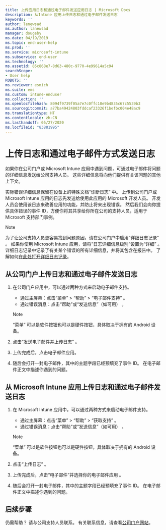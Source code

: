```yaml
---
title: 上传应用日志和通过电子邮件发送应用日志 | Microsoft Docs
description: 从Intune 应用上传日志和通过电子邮件发送日志
keywords: ''
author: lenewsad
ms.author: lanewsad
manager: dougeby
ms.date: 04/19/2019
ms.topic: end-user-help
ms.prod: ''
ms.service: microsoft-intune
ms.subservice: end-user
ms.technology: ''
ms.assetid: 85c868e7-8d63-480c-9770-4e99614a5c94
searchScope:
- User help
ROBOTS: ''
ms.reviewer: esmich
ms.suite: ems
ms.custom: intune-enduser
ms.collection: ''
ms.openlocfilehash: 8094f9739f05a7e7c0ffc10e9b4835c67c5539b3
ms.sourcegitcommit: a77ba49424803fddcaf23326f1befbc004e48ac9
ms.translationtype: HT
ms.contentlocale: zh-CN
ms.lasthandoff: 05/27/2020
ms.locfileid: "83881995"
---
```

# <a name="upload-and-email-logs"></a>上传日志和通过电子邮件方式发送日志  

如果你在公司门户或 Microsoft Intune 应用中遇到问题，可通过电子邮件将问题的详细信息发送给公司支持人员。 这些详细信息将向他们提供有关该问题的其他上下文。  

实际错误详细信息保留在设备上的特殊文档“诊断日志”  中。 上传到公司门户或 Microsoft Intune 应用的日志先发送给使用此应用的 Microsoft 开发人员。 开发人员会使用该日志来改善应用的功能，并防止将来出现错误。 然后我们会向你提供具体错误的事件 ID，方便你将其共享给你所在公司的支持人员，适用于 Microsoft 支持部门事例。  

> [!Note]
> 为了让公司支持人员更容易找到问题原因，请在公司门户中启用“详细日志记录”  。 如果你使用 Microsoft Intune 应用，请将“日志详细信息级别”设置为“详细”   。 详细日志记录中记录了有关某个错误的所有详细信息，并将其包含在报告中。 了解如何[在此处打开详细日志记录](use-verbose-logging-to-help-your-it-administrator-fix-device-issues-android.md)。  

## <a name="upload-and-email-logs-from-company-portal"></a>从公司门户上传日志和通过电子邮件发送日志  

1. 在公司门户应用中，可以通过两种方式来启动电子邮件支持。
    * 通过主屏幕：点击“菜单” > “帮助” > “电子邮件支持”    。  
    * 通过错误消息：点击“帮助”或“发送信息”（如可用）   。  

    > [!NOTE]
    > “菜单”  可以是软件按钮也可以是硬件按钮，具体取决于拥有的 Android 设备。  

3. 点击“发送电子邮件并上传日志”  。  
4. 上传完成后，点击电子邮件应用。 
5. 随后会打开一封电子邮件，其中的主题字段已经预填充了事件 ID。 在电子邮件正文中描述你遇到的问题。    


## <a name="upload-and-email-logs-from-microsoft-intune-app"></a>从 Microsoft Intune 应用上传日志和通过电子邮件发送日志   

1. 在 Microsoft Intune 应用中，可以通过两种方式来启动电子邮件支持。  
    * 通过主屏幕：点击“菜单” > “帮助” > “获取支持”    。  
    * 通过错误消息：点击“帮助”或“发送信息”（如可用）   。  

    > [!NOTE]
    > “菜单”  可以是软件按钮也可以是硬件按钮，具体取决于拥有的 Android 设备。

3. 点击“上传日志”  。  
4. 上传完成后，点击“电子邮件”并选择你的电子邮件应用  。  
5. 随后会打开一封电子邮件，其中的主题字段已经预填充了事件 ID。 在电子邮件正文中描述你遇到的问题。  

## <a name="next-steps"></a>后续步骤  

仍需帮助？ 请与公司支持人员联系。 有关联系信息，请查看[公司门户网站](https://go.microsoft.com/fwlink/?linkid=2010980)。
